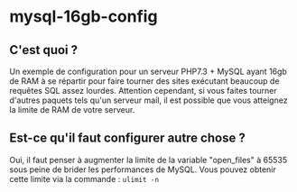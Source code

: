 # mysql-16gb-config

## C'est quoi ?
Un exemple de configuration pour un serveur PHP7.3 + MySQL ayant 16gb de RAM à se répartir pour faire tourner des sites exécutant beaucoup de requêtes SQL assez lourdes. Attention cependant, si vous faites tourner d'autres paquets tels qu'un serveur mail, il est possible que vous atteignez la limite de RAM de votre serveur.


## Est-ce qu'il faut configurer autre chose ?
Oui, il faut penser à augmenter la limite de la variable "open_files" à 65535 sous peine de brider les performances de MySQL. Vous pouvez obtenir cette limite via la commande : `ulimit -n`
